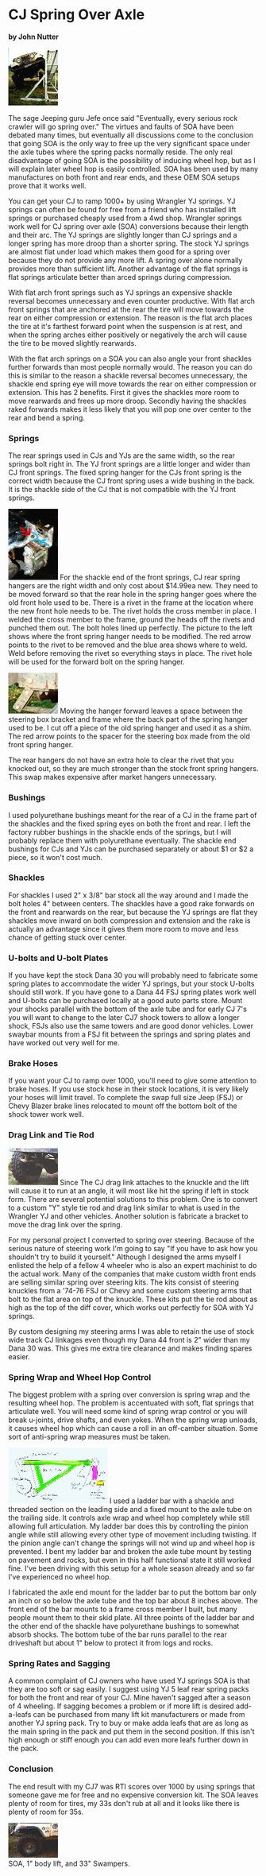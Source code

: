 # CJ Spring Over Axle

**by John Nutter**

[![1000 RTI](/images/suspension/yjsp5_.jpg)](/images/suspension/yjsp5.jpg)

The sage Jeeping guru Jefe once said \"Eventually, every serious rock crawler will go spring over.\" The virtues and faults of SOA have been debated many times, but eventually all discussions come to the conclusion that going SOA is the only way to free up the very significant space under the axle tubes where the spring packs normally reside. The only real disadvantage of going SOA is the possibility of inducing wheel hop, but as I will explain later wheel hop is easily controlled. SOA has been used by many manufactures on both front and rear ends, and these OEM SOA setups prove that it works well.

You can get your CJ to ramp 1000+ by using Wrangler YJ springs. YJ springs can often be found for free from a friend who has installed lift springs or purchased cheaply used from a 4wd shop. Wrangler springs work well for CJ spring over axle (SOA) conversions because their length and their arc. The YJ springs are slightly longer than CJ springs and a longer spring has more droop than a shorter spring. The stock YJ springs are almost flat under load which makes them good for a spring over because they do not provide any more lift. A spring over alone normally provides more than sufficient lift. Another advantage of the flat springs is flat springs articulate better than arced springs during compression.

With flat arch front springs such as YJ springs an expensive shackle reversal becomes unnecessary and even counter productive. With flat arch front springs that are anchored at the rear the tire will move towards the rear on either compression or extension. The reason is the flat arch places the tire at it\'s farthest forward point when the suspension is at rest, and when the spring arches either positively or negatively the arch will cause the tire to be moved slightly rearwards.

With the flat arch springs on a SOA you can also angle your front shackles further forwards than most people normally would. The reason you can do this is similar to the reason a shackle reversal becomes unnecessary, the shackle end spring eye will move towards the rear on either compression or extension. This has 2 benefits. First it gives the shackles more room to move rearwards and frees up more droop. Secondly having the shackles raked forwards makes it less likely that you will pop one over center to the rear and bend a spring.

### Springs

The rear springs used in CJs and YJs are the same width, so the rear springs bolt right in. The YJ front springs are a little longer and wider than CJ front springs. The fixed spring hanger for the CJs front spring is the correct width because the CJ front spring uses a wide bushing in the back. It is the shackle side of the CJ that is not compatible with the YJ front springs.

[![Rivet replacement](/images/suspension/yjsp1_.jpg)](/images/suspension/yjsp1.jpg) For the shackle end of the front springs, CJ rear spring hangers are the right width and only cost about \$14.99ea new. They need to be moved forward so that the rear hole in the spring hanger goes where the old front hole used to be. There is a rivet in the frame at the location where the new front hole needs to be. The rivet holds the cross member in place. I welded the cross member to the frame, ground the heads off the rivets and punched them out. The bolt holes lined up perfectly. The picture to the left shows where the front spring hanger needs to be modified. The red arrow points to the rivet to be removed and the blue area shows where to weld. Weld before removing the rivet so everything stays in place. The rivet hole will be used for the forward bolt on the spring hanger.

[![Steering box spacer](/images/suspension/yjsp2_.jpg)](/images/suspension/yjsp2.jpg) Moving the hanger forward leaves a space between the steering box bracket and frame where the back part of the spring hanger used to be. I cut off a piece of the old spring hanger and used it as a shim. The red arrow points to the spacer for the steering box made from the old front spring hanger.

The rear hangers do not have an extra hole to clear the rivet that you knocked out, so they are much stronger than the stock front spring hangers. This swap makes expensive after market hangers unnecessary.

### Bushings

I used polyurethane bushings meant for the rear of a CJ in the frame part of the shackles and the fixed spring eyes on both the front and rear. I left the factory rubber bushings in the shackle ends of the springs, but I will probably replace them with polyurethane eventually. The shackle end bushings for CJs and YJs can be purchased separately or about \$1 or \$2 a piece, so it won\'t cost much.

### Shackles

For shackles I used 2\" x 3/8\" bar stock all the way around and I made the bolt holes 4\" between centers. The shackles have a good rake forwards on the front and rearwards on the rear, but because the YJ springs are flat they shackles move inward on both compression and extension and the rake is actually an advantage since it gives them more room to move and less chance of getting stuck over center.

### U-bolts and U-bolt Plates

If you have kept the stock Dana 30 you will probably need to fabricate some spring plates to accommodate the wider YJ springs, but your stock U-bolts should still work. If you have gone to a Dana 44 FSJ spring plates work well and U-bolts can be purchased locally at a good auto parts store. Mount your shocks parallel with the bottom of the axle tube and for early CJ 7\'s you will want to change to the later CJ7 shock towers to allow a longer shock, FSJs also use the same towers and are good donor vehicles. Lower swaybar mounts from a FSJ fit between the springs and spring plates and have worked out very well for me.

### Brake Hoses

If you want your CJ to ramp over 1000, you\'ll need to give some attention to brake hoses. If you use stock hose in their stock locations, it is very likely your hoses will limit travel. To complete the swap full size Jeep (FSJ) or Chevy Blazer brake lines relocated to mount off the bottom bolt of the shock tower work well.

### Drag Link and Tie Rod

[![Drag link and tie rod](/images/suspension/yjsp4_.jpg)](/images/suspension/yjsp4.jpg) Since The CJ drag link attaches to the knuckle and the lift will cause it to run at an angle, it will most like hit the spring if left in stock form. There are several potential solutions to this problem. One is to convert to a custom \"Y\" style tie rod and drag link similar to what is used in the Wrangler YJ and other vehicles. Another solution is fabricate a bracket to move the drag link over the spring.

For my personal project I converted to spring over steering. Because of the serious nature of steering work I\'m going to say \"If you have to ask how you shouldn\'t try to build it yourself.\" Although I designed the arms myself I enlisted the help of a fellow 4 wheeler who is also an expert machinist to do the actual work. Many of the companies that make custom width front ends are selling similar spring over steering kits. The kits consist of steering knuckles from a \'74-76 FSJ or Chevy and some custom steering arms that bolt to the flat area on top of the knuckle. These kits put the tie rod about as high as the top of the diff cover, which works out perfectly for SOA with YJ springs.

By custom designing my steering arms I was able to retain the use of stock wide track CJ linkages even though my Dana 44 front is 2\" wider than my Dana 30 was. This gives me extra tire clearance and makes finding spares easier.

### Spring Wrap and Wheel Hop Control

The biggest problem with a spring over conversion is spring wrap and the resulting wheel hop. The problem is accentuated with soft, flat springs that articulate well. You will need some kind of spring wrap control or you will break u-joints, drive shafts, and even yokes. When the spring wrap unloads, it causes wheel hop which can cause a roll in an off-camber situation. Some sort of anti-spring wrap measures must be taken.

[![Ladder bar](/images/suspension/yjsp6_.jpg)](/images/suspension/yjsp6.jpg) I used a ladder bar with a shackle and threaded section on the leading side and a fixed mount to the axle tube on the trailing side. It controls axle wrap and wheel hop completely while still allowing full articulation. My ladder bar does this by controlling the pinion angle while still allowing every other type of movement including twisting. If the pinion angle can\'t change the springs will not wind up and wheel hop is prevented. I bent my ladder bar and broken the axle tube mount by testing on pavement and rocks, but even in this half functional state it still worked fine. I\'ve been driving with this setup for a whole season already and so far I\'ve experienced no wheel hop.

I fabricated the axle end mount for the ladder bar to put the bottom bar only an inch or so below the axle tube and the top bar about 8 inches above. The front end of the bar mounts to a frame cross member I built, but many people mount them to their skid plate. All three points of the ladder bar and the other end of the shackle have polyurethane bushings to somewhat absorb shocks. The bottom tube of the bar runs parallel to the rear driveshaft but about 1\" below to protect it from logs and rocks.

### Spring Rates and Sagging

A common complaint of CJ owners who have used YJ springs SOA is that they are too soft or sag easily. I suggest using YJ 5 leaf rear spring packs for both the front and rear of your CJ. Mine haven\'t sagged after a season of 4 wheeling. If sagging becomes a problem or if more lift is desired add-a-leafs can be purchased from many lift kit manufacturers or made from another YJ spring pack. Try to buy or make adda leafs that are as long as the main spring in the pack and put them in the second position. If this isn\'t high enough or stiff enough you can add even more leafs further down in the pack.

### Conclusion

The end result with my CJ7 was RTI scores over 1000 by using springs that someone gave me for free and no expensive conversion kit. The SOA leaves plenty of room for tires, my 33s don\'t rub at all and it looks like there is plenty of room for 35s.

[![SOA Clearance](/images/suspension/yjsp3_.jpg)](/images/suspension/yjsp3.jpg)\
SOA, 1\" body lift, and 33\" Swampers.
